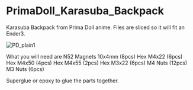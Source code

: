 # PrimaDoll_Karasuba_Backpack
Karasuba Backpack from Prima Doll anime. Files are sliced so it will fit an Ender3.

![PD_plain1](https://user-images.githubusercontent.com/105726377/176947438-c8cfe403-99b3-41b9-8431-10892633ca7e.jpg)

What you will need are
N52 Magnets 10x4mm (8pcs)
Hex M4x22 (6pcs)
Hex M4x50 (4pcs)
Hex M4x55 (2pcs)
Hex M3x22 (6pcs)
M4 Nuts (12pcs)
M3 Nuts (6pcs)

Superglue or epoxy to glue the parts together. 

